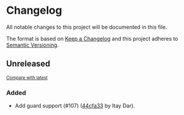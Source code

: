 # Changelog

All notable changes to this project will be documented in this file.

The format is based on [Keep a Changelog](http://keepachangelog.com/en/1.0.0/)
and this project adheres to [Semantic Versioning](http://semver.org/spec/v2.0.0.html).

<!-- insertion marker -->
## Unreleased

<small>[Compare with latest](https://github.com/PythonNest/PyNest/compare/44cfa3388619453b0fac619802060ebafb3f4074...HEAD)</small>

### Added

- Add guard support (#107) ([44cfa33](https://github.com/PythonNest/PyNest/commit/44cfa3388619453b0fac619802060ebafb3f4074) by Itay Dar).

<!-- insertion marker -->

